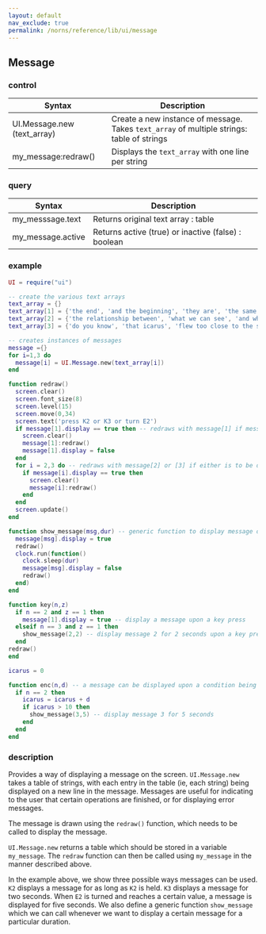 ```yaml
---
layout: default
nav_exclude: true
permalink: /norns/reference/lib/ui/message
---
```


## Message

### control

| Syntax                                  | Description                                            |
| --------------------------------------- | ------------------------------------------------------ |
| UI.Message.new (text_array)      | Create a new instance of message. Takes  `text_array` of multiple strings: table of strings                               |
| my_message:redraw()             | Displays the `text_array` with one line per string |

### query

| Syntax        | Description                               |
| ------------- | ----------------------------------------- |
| my_messsage.text     | Returns original text array : table |
| my_message.active    | Returns active (true) or inactive (false) : boolean |

### example

```lua
UI = require("ui")

-- create the various text arrays
text_array = {}
text_array[1] = {'the end', 'and the beginning', 'they are', 'the same'}
text_array[2] = {'the relationship between', 'what we can see', 'and what we know'}
text_array[3] = {'do you know', 'that icarus', 'flew too close to the sun?'}

-- creates instances of messages
message ={}
for i=1,3 do
  message[i] = UI.Message.new(text_array[i])
end

function redraw()
  screen.clear()
  screen.font_size(8)
  screen.level(15)
  screen.move(0,34)
  screen.text('press K2 or K3 or turn E2')
  if message[1].display == true then -- redraws with message[1] if message[1] is to be displayed
    screen.clear()
    message[1]:redraw()
    message[1].display = false
  end
  for i = 2,3 do -- redraws with message[2] or [3] if either is to be displayed
    if message[i].display == true then
      screen.clear()
      message[i]:redraw()
    end
  end
  screen.update()
end

function show_message(msg,dur) -- generic function to display message of number 'msg' and for duration (in seconds) 'dur'
  message[msg].display = true
  redraw()
  clock.run(function()
    clock.sleep(dur)
    message[msg].display = false
    redraw()
  end)
end

function key(n,z)
  if n == 2 and z == 1 then
    message[1].display = true -- display a message upon a key press
  elseif n == 3 and z == 1 then
    show_message(2,2) -- display message 2 for 2 seconds upon a key press
  end
redraw()
end

icarus = 0

function enc(n,d) -- a message can be displayed upon a condition being met
  if n == 2 then
    icarus = icarus + d
    if icarus > 10 then
      show_message(3,5) -- display message 3 for 5 seconds
    end
  end
end

```

### description

Provides a way of displaying a message on the screen. `UI.Message.new` takes a table of strings, with each entry in the table (ie, each string) being displayed on a new line in the message. Messages are useful for indicating to the user that certain operations are finished, or for displaying error messages.

The message is drawn using the `redraw()` function, which needs to be called to display the message.

`UI.Message.new` returns a table which should be stored in a variable `my_message`. The `redraw` function can then be called using `my_message` in the manner described above.

In the example above, we show three possible ways messages can be used. `K2` displays a message for as long as `K2` is held. `K3` displays a message for two seconds. When `E2` is turned and reaches a certain value, a message is displayed for five seconds. We also define a generic function `show_message` which we can call whenever we want to display a certain message for a particular duration. 




